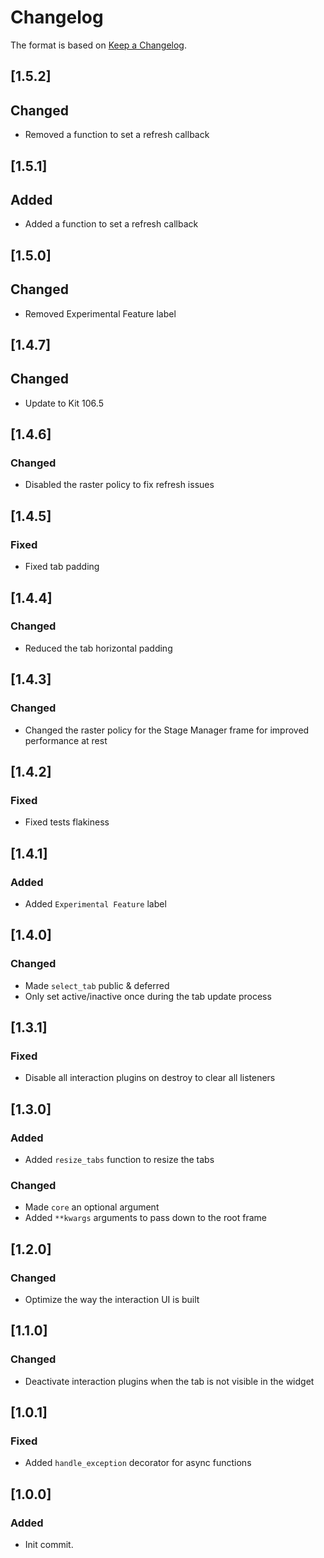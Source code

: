 # Changelog
The format is based on [Keep a Changelog](https://keepachangelog.com/en/1.0.0/).

## [1.5.2]
## Changed
- Removed a function to set a refresh callback

## [1.5.1]
## Added
- Added a function to set a refresh callback

## [1.5.0]
## Changed
- Removed Experimental Feature label

## [1.4.7]
## Changed
- Update to Kit 106.5

## [1.4.6]
### Changed
- Disabled the raster policy to fix refresh issues

## [1.4.5]
### Fixed
- Fixed tab padding

## [1.4.4]
### Changed
- Reduced the tab horizontal padding

## [1.4.3]
### Changed
- Changed the raster policy for the Stage Manager frame for improved performance at rest

## [1.4.2]
### Fixed
- Fixed tests flakiness

## [1.4.1]
### Added
- Added `Experimental Feature` label

## [1.4.0]
### Changed
- Made `select_tab` public & deferred
- Only set active/inactive once during the tab update process

## [1.3.1]
### Fixed
- Disable all interaction plugins on destroy to clear all listeners

## [1.3.0]
### Added
- Added `resize_tabs` function to resize the tabs

### Changed
- Made `core` an optional argument
- Added `**kwargs` arguments to pass down to the root frame

## [1.2.0]
### Changed
- Optimize the way the interaction UI is built

## [1.1.0]
### Changed
- Deactivate interaction plugins when the tab is not visible in the widget

## [1.0.1]
### Fixed
- Added `handle_exception` decorator for async functions

## [1.0.0]
### Added
- Init commit.
